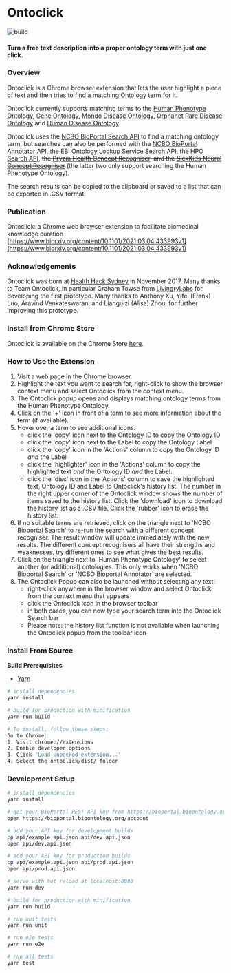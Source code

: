 # Ontoclick

![build](https://github.com/azankl/Ontoclick/workflows/build/badge.svg)

#### Turn a free text description into a proper ontology term with just one click.
### Overview

Ontoclick is a Chrome browser extension that lets the user highlight a piece of text and then tries to find a matching Ontology term for it.

Ontoclick currently supports matching terms to the [Human Phenotype Ontology](https://hpo.jax.org/app/), [Gene Ontology](http://geneontology.org), [Mondo Disease Ontology](https://mondo.monarchinitiative.org), [Orphanet Rare Disease Ontology](http://www.orphadata.org/cgi-bin/index.php#ontologies) and [Human Disease Ontology](https://disease-ontology.org).

Ontoclick uses the [NCBO BioPortal Search API](http://data.bioontology.org/documentation#nav_search) to find a matching ontology term, but searches can also be performed with the [NCBO BioPortal Annotator API](http://data.bioontology.org/documentation#nav_annotator), the [EBI Ontology Lookup Service Search API](https://www.ebi.ac.uk/ols/docs/api), the [HPO Search API](https://hpo.jax.org/webjars/swagger-ui/3.20.9/index.html?url=/api/hpo/docs/), ~~the [Pryzm Health Concept Recogniser](https://track.health/api/), and the [SickKids Neural Concept Recogniser](https://ncr.ccm.sickkids.ca/api_doc/)~~  (the latter two only support searching the Human Phenotype Ontology).

The search results can be copied to the clipboard or saved to a list that can be exported in .CSV format.

### Publication

Ontoclick: a Chrome web browser extension to facilitate biomedical knowledge curation
[https://www.biorxiv.org/content/10.1101/2021.03.04.433993v1](https://www.biorxiv.org/content/10.1101/2021.03.04.433993v1)

### Acknowledgements

Ontoclick was born at [Health Hack Sydney](https://speakerdeck.com/azankl/ontoclick-pitch-healthhack-2017) in November 2017. Many thanks to Team Ontoclick, in particular Graham Towse from [LivingryLabs](https://www.livingrylabs.net/) for developing the first prototype. Many thanks to Anthony Xu, Yifei (Frank) Luo, Aravind Venkateswaran, and Lianguizi (Alisa) Zhou, for further improving this prototype.

### Install from Chrome Store

Ontoclick is available on the Chrome Store [here](https://chrome.google.com/webstore/detail/ontoclick/nepbilmonlfaigoeldkbimkeihligbgf).

### How to Use the Extension

1. Visit a web page in the Chrome browser
2. Highlight the text you want to search for, right-click to show the browser context menu and select Ontoclick from the context menu.
3. The Ontoclick popup opens and displays matching ontology terms from the Human Phenotype Ontology.
4. Click on the '+' icon in front of a term to see more information about the term (if available).
5. Hover over a term to see additional icons:
   - click the 'copy' icon next to the Ontology ID to copy the Ontology ID
   - click the 'copy' icon next to the Label to copy the Ontology Label
   - click the 'copy' icon in the 'Actions' column to copy the Ontology ID _and_ the Label
   - click the 'highlighter' icon in the 'Actions' column to copy the highlighted text _and_ the Ontology ID _and_ the Label.
   - click the 'disc' icon in the 'Actions' column to save the highlighted text, Ontology ID and Label to Ontoclick's history list. The number in the right upper corner of the Ontoclick window shows the number of items saved to the history list. Click the 'download' icon to download the history list as a .CSV file. Click the 'rubber' icon to erase the history list.
6. If no suitable terms are retrieved, click on the triangle next to 'NCBO Bioportal Search' to re-run the search with a different concept recogniser. The result window will update immediately with the new results. The different concept recognisers all have their strengths and weaknesses, try different ones to see what gives the best results.
7. Click on the triangle next to 'Human Phenotype Ontology' to select another (or additional) ontologies. This only works when 'NCBO Bioportal Search' or 'NCBO Bioportal Annotator' are selected.
8. The Ontoclick Popup can also be launched without selecting any text:
   - right-click anywhere in the browser window and select Ontoclick from the context menu that appears
   - click the Ontoclick icon in the browser toolbar
   - in both cases, you can now type your search term into the Ontoclick Search bar
   - Please note: the history list function is not available when launching the Ontoclick popup from the toolbar icon

### Install From Source

**Build Prerequisites**

* [Yarn](https://yarnpkg.com/en/docs/install)

``` bash
# install dependencies
yarn install

# build for production with minification
yarn run build

# To install, follow these steps:
Go to Chrome:
1. Visit chrome://extensions
2. Enable developer options
3. Click 'Load unpacked extension...'
4. Select the ontoclick/dist/ folder
```


### Development Setup

``` bash
# install dependencies
yarn install

# get your BioPortal REST API key from https://bioportal.bioontology.org/account
open https://bioportal.bioontology.org/account

# add your API key for development builds
cp api/example.api.json api/dev.api.json
open api/dev.api.json

# add your API key for production builds
cp api/example.api.json api/prod.api.json
open api/prod.api.json

# serve with hot reload at localhost:8080
yarn run dev

# build for production with minification
yarn run build

# run unit tests
yarn run unit

# run e2e tests
yarn run e2e

# run all tests
yarn test
```
